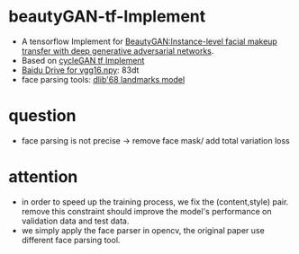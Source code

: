 # beautyGAN-tf-Implement
* A tensorflow Implement for [BeautyGAN:Instance-level facial makeup transfer with deep generative adversarial networks](http://liusi-group.com/projects/BeautyGAN).
* Based on [cycleGAN tf Implement](https://github.com/hardikbansal/CycleGAN)
* [Baidu Drive for vgg16.npy](https://pan.baidu.com/s/1D4Zoaunwo2rZTNW7HhZjPA): 83dt
* face parsing tools: [dlib'68 landmarks model](http://dlib.net/files/)

# question
* face parsing is not precise -> remove face mask/ add total variation loss

# attention
* in order to speed up the training process, we fix the (content,style) pair. remove this constraint should improve the model's performance on validation data and test data.
* we simply apply the face parser in opencv, the original paper use different face parsing tool.
